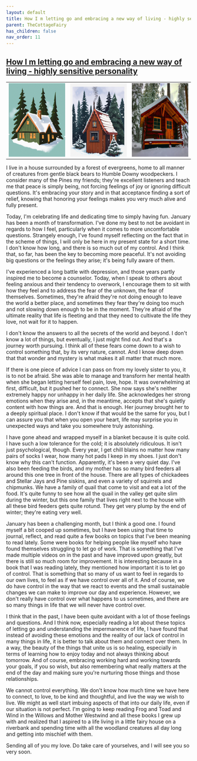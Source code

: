 ```yaml
---
layout: default
title: How I m letting go and embracing a new way of living - highly sensitive personality
parent: TheCottageFairy
has_children: false
nav_order: 11
---
```


## [How I m letting go and embracing a new way of living - highly sensitive personality](https://www.youtube.com/watch?v=_gYEVxhDu6U)

<div>
<table align="center">
	<tr>
		<td align="center">
			<img src="../../assets/cottage_fairy_ai_generated_photos/How_I_m_letting_go_and_embracing_a_new_way_of_living_-_highly_sensitive_personality-[_gYEVxhDu6U]/generated_00.png" height="200" width="200"/>
		</td>
		<td align="center">
			<img src="../../assets/cottage_fairy_ai_generated_photos/How_I_m_letting_go_and_embracing_a_new_way_of_living_-_highly_sensitive_personality-[_gYEVxhDu6U]/generated_01.png" height="200" width="200"/>
		</td>
		<td align="center">
			<img src="../../assets/cottage_fairy_ai_generated_photos/How_I_m_letting_go_and_embracing_a_new_way_of_living_-_highly_sensitive_personality-[_gYEVxhDu6U]/generated_02.png" height="200" width="200"/>
		</td>
	</tr>
</table>
</div>

I live in a house surrounded by a forest of evergreens, home to all manner of creatures from gentle black bears to Humble Downy woodpeckers. I consider many of the Pines my friends; they're excellent listeners and teach me that peace is simply being, not forcing feelings of joy or ignoring difficult questions. It's embracing your story and in that acceptance finding a sort of relief, knowing that honoring your feelings makes you very much alive and fully present.

Today, I'm celebrating life and dedicating time to simply having fun. January has been a month of transformation. I've done my best to not be avoidant in regards to how I feel, particularly when it comes to more uncomfortable questions. Strangely enough, I've found myself reflecting on the fact that in the scheme of things, I will only be here in my present state for a short time. I don't know how long, and there is so much out of my control. And I think that, so far, has been the key to becoming more peaceful. It's not avoiding big questions or the feelings they arise; it's being fully aware of them.

I've experienced a long battle with depression, and those years partly inspired me to become a counselor. Today, when I speak to others about feeling anxious and their tendency to overwork, I encourage them to sit with how they feel and to address the fear of the unknown, the fear of themselves. Sometimes, they're afraid they're not doing enough to leave the world a better place, and sometimes they fear they're doing too much and not slowing down enough to be in the moment. They're afraid of the ultimate reality that life is fleeting and that they need to cultivate the life they love, not wait for it to happen.

I don't know the answers to all the secrets of the world and beyond. I don't know a lot of things, but eventually, I just might find out. And that's a journey worth pursuing. I think all of these fears come down to a wish to control something that, by its very nature, cannot. And I know deep down that that wonder and mystery is what makes it all matter that much more.

If there is one piece of advice I can pass on from my lovely sister to you, it is to not be afraid. She was able to manage and transform her mental health when she began letting herself feel pain, love, hope. It was overwhelming at first, difficult, but it pushed her to connect. She now says she's neither extremely happy nor unhappy in her daily life. She acknowledges her strong emotions when they arise and, in the meantime, accepts that she's quietly content with how things are. And that is enough. Her journey brought her to a deeply spiritual place. I don't know if that would be the same for you, but I can assure you that when you open your heart, life may surprise you in unexpected ways and take you somewhere truly astonishing.

I have gone ahead and wrapped myself in a blanket because it is quite cold. I have such a low tolerance for the cold; it is absolutely ridiculous. It isn't just psychological, though. Every year, I get chill blains no matter how many pairs of socks I wear, how many hot pads I keep in my shoes. I just don't know why this can't function. Apparently, it's been a very quiet day. I've also been feeding the birds, and my mother has so many bird feeders all around this one tree in front of the house. There are all types of chickadees and Stellar Jays and Pine siskins, and even a variety of squirrels and chipmunks. We have a family of quail that come to visit and eat a lot of the food. It's quite funny to see how all the quail in the valley get quite slim during the winter, but this one family that lives right next to the house with all these bird feeders gets quite rotund. They get very plump by the end of winter; they're eating very well.

January has been a challenging month, but I think a good one. I found myself a bit cooped up sometimes, but I have been using that time to journal, reflect, and read quite a few books on topics that I've been meaning to read lately. Some were books for helping people like myself who have found themselves struggling to let go of work. That is something that I've made multiple videos on in the past and have improved upon greatly, but there is still so much room for improvement. It is interesting because in a book that I was reading lately, they mentioned how important it is to let go of control. That is something that so many of us want to feel in regards to our own lives, to feel as if we have control over all of it. And of course, we do have control in the way that we react to events and the small sustainable changes we can make to improve our day and experience. However, we don't really have control over what happens to us sometimes, and there are so many things in life that we will never have control over.

I think that in the past, I have been quite avoidant with a lot of those feelings and questions. And I think now, especially reading a lot about these topics of letting go and understanding the impermanence of life, I have found that instead of avoiding these emotions and the reality of our lack of control in many things in life, it is better to talk about them and connect over them. In a way, the beauty of the things that unite us is so healing, especially in terms of learning how to enjoy today and not always thinking about tomorrow. And of course, embracing working hard and working towards your goals, if you so wish, but also remembering what really matters at the end of the day and making sure you're nurturing those things and those relationships.

We cannot control everything. We don't know how much time we have here to connect, to love, to be kind and thoughtful, and live the way we wish to live. We might as well start imbuing aspects of that into our daily life, even if our situation is not perfect. I'm going to keep reading Frog and Toad and Wind in the Willows and Mother Westwind and all these books I grew up with and realized that I aspired to a life living in a little fairy house on a riverbank and spending time with all the woodland creatures all day long and getting into mischief with them.

Sending all of you my love. Do take care of yourselves, and I will see you so very soon.